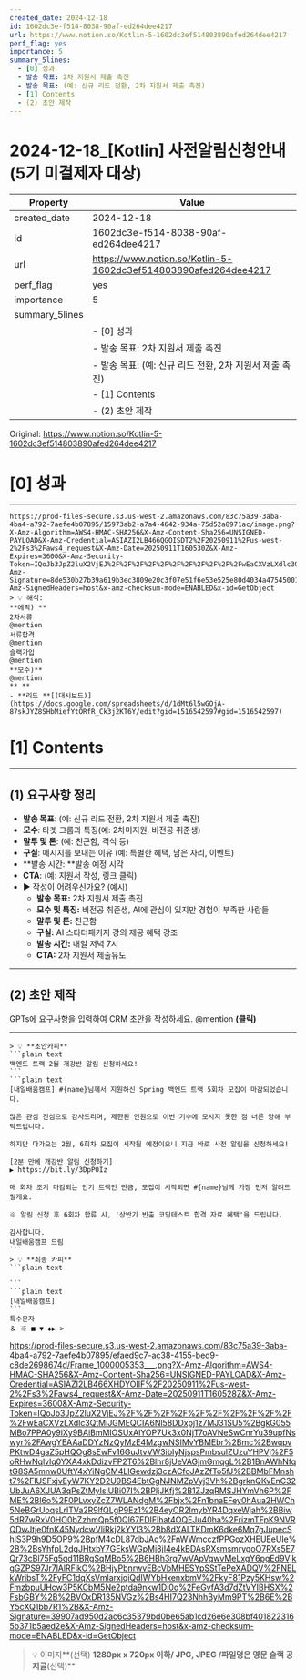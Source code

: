 ```yaml
---
created_date: 2024-12-18
id: 1602dc3e-f514-8038-90af-ed264dee4217
url: https://www.notion.so/Kotlin-5-1602dc3ef514803890afed264dee4217
perf_flag: yes
importance: 5
summary_5lines:
  - [0] 성과
  - 발송 목표: 2차 지원서 제출 촉진
  - 발송 목표: (예: 신규 리드 전환, 2차 지원서 제출 촉진)
  - [1] Contents
  - (2) 초안 제작
---
```


# 2024-12-18_[Kotlin] 사전알림신청안내(5기 미결제자 대상)

| Property | Value |
| --- | --- |
| created_date | 2024-12-18 |
| id | 1602dc3e-f514-8038-90af-ed264dee4217 |
| url | https://www.notion.so/Kotlin-5-1602dc3ef514803890afed264dee4217 |
| perf_flag | yes |
| importance | 5 |
| summary_5lines | |
|  | - [0] 성과 |
|  | - 발송 목표: 2차 지원서 제출 촉진 |
|  | - 발송 목표: (예: 신규 리드 전환, 2차 지원서 제출 촉진) |
|  | - [1] Contents |
|  | - (2) 초안 제작 |

Original: https://www.notion.so/Kotlin-5-1602dc3ef514803890afed264dee4217

# [0] 성과

---
    https://prod-files-secure.s3.us-west-2.amazonaws.com/83c75a39-3aba-4ba4-a792-7aefe4b07895/15973ab2-a7a4-4642-934a-75d52a8971ac/image.png?X-Amz-Algorithm=AWS4-HMAC-SHA256&X-Amz-Content-Sha256=UNSIGNED-PAYLOAD&X-Amz-Credential=ASIAZI2LB466QGOISDT2%2F20250911%2Fus-west-2%2Fs3%2Faws4_request&X-Amz-Date=20250911T160530Z&X-Amz-Expires=3600&X-Amz-Security-Token=IQoJb3JpZ2luX2VjEJ%2F%2F%2F%2F%2F%2F%2F%2F%2F%2F%2FwEaCXVzLXdlc3QtMiJGMEQCIFdTM135lNVqtXZEhxh%2BFrQOeEi9edOTH6aZkKw7wEmxAiBee3WCKtPANQ2iVmdSf61pegx%2BGBFWOC%2B6wm1kVtj62Sr%2FAwgYEAAaDDYzNzQyMzE4MzgwNSIMpC81jOsP6QXF0Z56KtwDjqLAnJ9ZCGMKwRWBeVaw6EaHqConDCQUBhInm2224nWIjR4ToyeaqljlvAlf5a9kug8bGhB%2FgDNpd3wjk31GyfLpduPKq5dbFABFm6reRoLZD%2BNAPKBy4Z0C7%2BPuNQhdIy108oTHM3puYYN227k%2FP57EoQcbqtr7pWaccQOeWwDip7bYQc4cCaoKx%2Fp1GPaANoyMRNMyl945w6ig9Wim3VsHMmZzk%2BmxyZUNpN6nHDPKfzChUXorEpvqeidDz0MRY6QOeW8L6jFwajmtqkII4AyyHTbUuR7sQD9D1O%2B6W6t9ww0TXNaO1JmVvSKd2%2B1e0qGIKxhZEbKZCj5FEtQSud0qQe8SKJmBSCrNKcwZt4%2F25zFVW4xBk%2F36NfW04sHRX%2F03EtxaVEUnLT%2FvDCx3THa%2FEBr%2FsB58cnrZEN4PhKgFzKP3Ikt8qqiwb7x7yKcowBsHOyzSTo8fArgNI1hIxeOdMjeWaZ5xEwu%2BPptyyQqtFF9aQxfiUGRi8%2B6nCd8TGpj1bQDDLKYlWnPxDNjqtb0XSa6XpevRJ4f60J5GOFoJDSXkytV3cGBmjovgJRsQCv5AZylUPIbKCB8qicO7FtQ6U1GqsJxYKjaB4NW3EmlcyDX6stWgSj2ji%2FgwxMeLxgY6pgFR5%2FxZwjZ%2FdLccCxvmJBaJeXCk%2FLwkkmKfw8eIeX5sEnUg1pgABvIZUgV3ZP%2B9aezdyaTWg7pFpT%2BOFiQDwCrwhjo%2BdbjefI5%2BfslhvSG9cstxdWKSNNvY9jxtXmrI9OoAqQGfZSxQYVCsuPFqnooL2WruaqF3o%2BMWUNMnvndXsBEkkHQl6uKNsDEka9TDxkvoZRtwr%2BFPWCifQmqzMoooc1mQOQLw&X-Amz-Signature=8de530b27b39a619b3ec3809e20c3f07e51f6e53e525e80d4034a47545001f98&X-Amz-SignedHeaders=host&x-amz-checksum-mode=ENABLED&x-id=GetObject
    > 💡 해석:
    **에픽) **
    2차서류
    @mention
    서류합격
    @mention
    슬랙가입
    @mention
    **모수)**
    @mention
    ** **
    - **리드 **[(대시보드)](https://docs.google.com/spreadsheets/d/1dMt6l5wGOjA-87skJYZ8SHbMiefYtORfR_Ck3j2KT6Y/edit?gid=1516542597#gid=1516542597)

# [1] Contents

---

## **(1) 요구사항 정리**
- **발송 목표**: (예: 신규 리드 전환, 2차 지원서 제출 촉진)
- **모수**: 타겟 그룹과 특징(예: 2차미지원, 비전공 취준생)
- **말투 및 톤**:  (예: 친근함, 격식 등)
- **구실**: 메시지를 보내는 이유 (예: 특별한 혜택, 남은 자리, 이벤트)
- **발송 시간: **발송 예정 시각
- **CTA**:  (예: 지원서 작성, 링크 클릭)
- ▶ 작성이 어려우신가요? (예시)
  - **발송 목표:** 2차 지원서 제출 촉진
  - **모수 및 특징:** 비전공 취준생, AI에 관심이 있지만 경험이 부족한 사람들
  - **말투 및 톤:** 친근함
  - **구실:** AI 스타터패키지 강의 제공 혜택 강조
  - **발송 시간:** 내일 저녁 7시
  - **CTA:** 2차 지원서 제출유도

---

## (2) 초안 제작
GPTs에 요구사항을 입력하여 CRM 초안을 작성하세요.
@mention **(클릭)**

---
    > 💡 **초안카피**
    ```plain text
    백엔드 트랙 2월 개강반 알림 신청하세요!
    ```
    ```plain text
    [내일배움캠프] #{name}님께서 지원하신 Spring 백엔드 트랙 5회차 모집이 마감되었습니다.
    
    많은 관심 진심으로 감사드리며, 제한된 인원으로 이번 기수에 모시지 못한 점 너른 양해 부탁드립니다.
    
    하지만 다가오는 2월, 6회차 모집이 시작될 예정이오니 지금 바로 사전 알림을 신청하세요!
    
    [2분 만에 개강반 알림 신청하기]
    ▶ https://bit.ly/3DpP0Iz
    
    매 회차 조기 마감되는 인기 트랙인 만큼, 모집이 시작되면 #{name}님께 가장 먼저 알려드릴게요.
    
    ※ 알림 신청 후 6회차 합류 시, '상반기 빈출 코딩테스트 합격 자료 혜택'을 드립니다.
    
    감사합니다.
    내일배움캠프 드림
    ```
    > 💡 **최종 카피**
    ```plain text
    
    ```
    ```plain text
    [내일배움캠프]
    ```
    특수문자
    ＆ ※ ■ ▼ ◆▶ >
https://prod-files-secure.s3.us-west-2.amazonaws.com/83c75a39-3aba-4ba4-a792-7aefe4b07895/efaed9c7-ac38-4155-bed9-c8de2698674d/Frame_1000005353___.png?X-Amz-Algorithm=AWS4-HMAC-SHA256&X-Amz-Content-Sha256=UNSIGNED-PAYLOAD&X-Amz-Credential=ASIAZI2LB466XHDYOIIF%2F20250911%2Fus-west-2%2Fs3%2Faws4_request&X-Amz-Date=20250911T160528Z&X-Amz-Expires=3600&X-Amz-Security-Token=IQoJb3JpZ2luX2VjEJ%2F%2F%2F%2F%2F%2F%2F%2F%2F%2F%2FwEaCXVzLXdlc3QtMiJGMEQCIA6Nl58DDxpj1z7MJ31SU5%2BgkG055MBo7PPA0y9iXy9BAiBmMlOSUxAlYOP7Uk3x0NjT7oAVNeSwCnrYu39upfNswyr%2FAwgYEAAaDDYzNzQyMzE4MzgwNSIMvYBMEbr%2Bmc%2BwqpvPKtwD4gaZ5pHQOg8sEwFv16GuJtvVW3iblyNjspsPmbsulZUzuYHPVj%2F5oRHwNqlvlq0YXA4xkDdizvFP2T6%2Blhr8jUeVAGjmGmqgL%2B1BnAWhNfqtG8SA5mnw0UftY4xYiNgCM4LlGewdzj3czACfoJAzZfTo5fJ%2BBMbFMnsht7%2FlUSFxjvEyW7KY2D2U9BS4EbtGgNJNMZpVyj3Vh%2BgrknQKvEnC32UbJuA6XJUA3qPsZtMyIsiUBi07I%2BPljJKfj%2B1ZJzqRMSJHYmVh6P%2FME%2Bl6o%2F0PLvxyZcZ7WLANdgM%2Fbjx%2Fn1bnaEFey0hAua2HWCh5NeBGrUoqsLrlTVa2R9lfQLgP9Ez1%2B4eyOR2ImybYR4DqxeWjah%2BBiw5dR7wRxV0HO0bZzhmQp5f0Ql67FDIFlhat4OQEJu40ha%2FrizmTFpK9NVRQDwJtje0fnK45NydcwVliRkj2kYYl3%2Bb8dXALTKDmK6dke6Mq7gJupecShlS3P9h9D5OP9%2BpfM4cDL87dbJAc%2FnWWmcczfPPGozXHEUEeUIe%2B%2BsYhfpL2dgJHtxbY7GEksWGpMj8jI4e4kBDAsRXsmsmrygoO7RXs5E7Qr73cBl75Fq5qd11BRgSqMBo5%2B6HBh3rg7wVApVgwvMeLxgY6pgEd9VjkgGZPS97Jr7lAlRFikO%2BHjyPbnrwvEBcVbMHESYpSStTePeXADQV%2FNELkWribsT%2FyFC1dqXsVmlarxjqiQdIWYbHxenxbmV%2FkyF81Pzy5KHsw%2FmzbpuUHcw3P5KCbM5Ne2ptda9nkw1Di0q%2FeGvfA3d7dZtVYIBHSX%2FsbGBY%2B%2BVOxDR135NVGz%2Bs4HI7Q23NhhByMm9PT%2B6E%2BY5cXQ1bb7R1%2B&X-Amz-Signature=39907ad950d2ac6c35379bd0be65ab1cd26e6e308bf4018223165b371b5aed2e&X-Amz-SignedHeaders=host&x-amz-checksum-mode=ENABLED&x-id=GetObject
> 💡 이미지**(선택)  **1280px x 720px 이하/ JPG, JPEG /파일명은 영문
슬랙 공지글**(선택)**
```plain text

```
